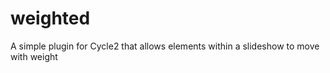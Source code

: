weighted
========

A simple plugin for Cycle2 that allows elements within a slideshow to move with weight
